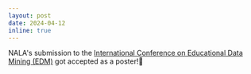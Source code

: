 ```yaml
---
layout: post
date: 2024-04-12
inline: true
---
```


NALA's submission to the <a href="https://educationaldatamining.org/edm2024/" target="_blank">International Conference on Educational Data Mining (EDM)</a> got accepted as a poster!🥳
